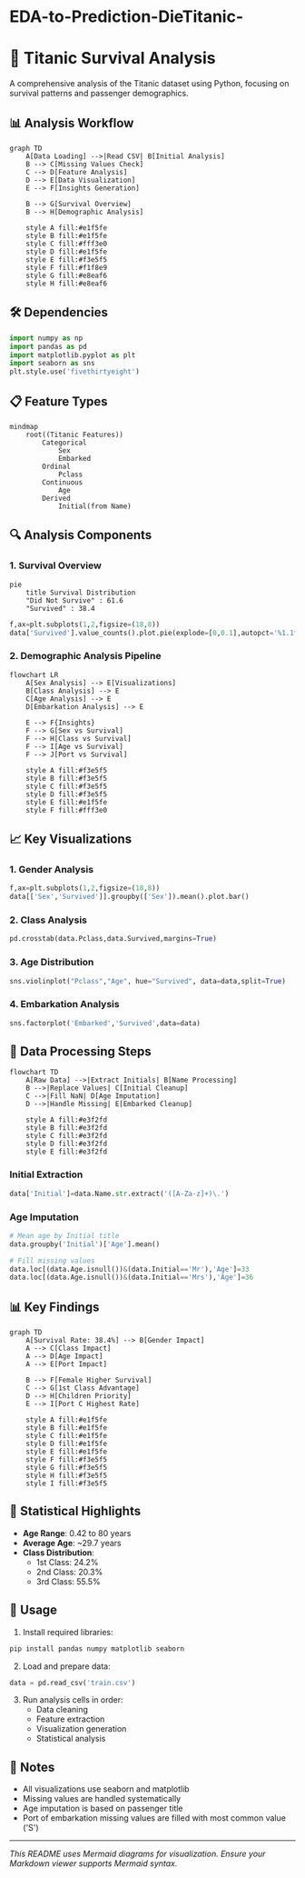 # EDA-to-Prediction-DieTitanic-
# 🚢 Titanic Survival Analysis

A comprehensive analysis of the Titanic dataset using Python, focusing on survival patterns and passenger demographics.

## 📊 Analysis Workflow

```mermaid
graph TD
    A[Data Loading] -->|Read CSV| B[Initial Analysis]
    B --> C[Missing Values Check]
    C --> D[Feature Analysis]
    D --> E[Data Visualization]
    E --> F[Insights Generation]
    
    B --> G[Survival Overview]
    B --> H[Demographic Analysis]
    
    style A fill:#e1f5fe
    style B fill:#e1f5fe
    style C fill:#fff3e0
    style D fill:#e1f5fe
    style E fill:#f3e5f5
    style F fill:#f1f8e9
    style G fill:#e8eaf6
    style H fill:#e8eaf6
```

## 🛠️ Dependencies

```python
import numpy as np 
import pandas as pd
import matplotlib.pyplot as plt
import seaborn as sns
plt.style.use('fivethirtyeight')
```

## 📋 Feature Types

```mermaid
mindmap
    root((Titanic Features))
        Categorical
            Sex
            Embarked
        Ordinal
            Pclass
        Continuous
            Age
        Derived
            Initial(from Name)
```

## 🔍 Analysis Components

### 1. Survival Overview

```mermaid
pie
    title Survival Distribution
    "Did Not Survive" : 61.6
    "Survived" : 38.4
```

```python
f,ax=plt.subplots(1,2,figsize=(18,8))
data['Survived'].value_counts().plot.pie(explode=[0,0.1],autopct='%1.1f%%',ax=ax[0],shadow=True)
```

### 2. Demographic Analysis Pipeline

```mermaid
flowchart LR
    A[Sex Analysis] --> E[Visualizations]
    B[Class Analysis] --> E
    C[Age Analysis] --> E
    D[Embarkation Analysis] --> E
    
    E --> F{Insights}
    F --> G[Sex vs Survival]
    F --> H[Class vs Survival]
    F --> I[Age vs Survival]
    F --> J[Port vs Survival]
    
    style A fill:#f3e5f5
    style B fill:#f3e5f5
    style C fill:#f3e5f5
    style D fill:#f3e5f5
    style E fill:#e1f5fe
    style F fill:#fff3e0
```

## 📈 Key Visualizations

### 1. Gender Analysis
```python
f,ax=plt.subplots(1,2,figsize=(18,8))
data[['Sex','Survived']].groupby(['Sex']).mean().plot.bar()
```

### 2. Class Analysis
```python
pd.crosstab(data.Pclass,data.Survived,margins=True)
```

### 3. Age Distribution
```python
sns.violinplot("Pclass","Age", hue="Survived", data=data,split=True)
```

### 4. Embarkation Analysis
```python
sns.factorplot('Embarked','Survived',data=data)
```

## 🔧 Data Processing Steps

```mermaid
flowchart TD
    A[Raw Data] -->|Extract Initials| B[Name Processing]
    B -->|Replace Values| C[Initial Cleanup]
    C -->|Fill NaN| D[Age Imputation]
    D -->|Handle Missing| E[Embarked Cleanup]
    
    style A fill:#e3f2fd
    style B fill:#e3f2fd
    style C fill:#e3f2fd
    style D fill:#e3f2fd
    style E fill:#e3f2fd
```

### Initial Extraction
```python
data['Initial']=data.Name.str.extract('([A-Za-z]+)\.')
```

### Age Imputation
```python
# Mean age by Initial title
data.groupby('Initial')['Age'].mean()

# Fill missing values
data.loc[(data.Age.isnull())&(data.Initial=='Mr'),'Age']=33
data.loc[(data.Age.isnull())&(data.Initial=='Mrs'),'Age']=36
```

## 📊 Key Findings

```mermaid
graph TD
    A[Survival Rate: 38.4%] --> B[Gender Impact]
    A --> C[Class Impact]
    A --> D[Age Impact]
    A --> E[Port Impact]
    
    B --> F[Female Higher Survival]
    C --> G[1st Class Advantage]
    D --> H[Children Priority]
    E --> I[Port C Highest Rate]
    
    style A fill:#e1f5fe
    style B fill:#e1f5fe
    style C fill:#e1f5fe
    style D fill:#e1f5fe
    style E fill:#e1f5fe
    style F fill:#f3e5f5
    style G fill:#f3e5f5
    style H fill:#f3e5f5
    style I fill:#f3e5f5
```

## 📝 Statistical Highlights

- **Age Range**: 0.42 to 80 years
- **Average Age**: ~29.7 years
- **Class Distribution**: 
  - 1st Class: 24.2%
  - 2nd Class: 20.3%
  - 3rd Class: 55.5%

## 🎯 Usage

1. Install required libraries:
```bash
pip install pandas numpy matplotlib seaborn
```

2. Load and prepare data:
```python
data = pd.read_csv('train.csv')
```

3. Run analysis cells in order:
   - Data cleaning
   - Feature extraction
   - Visualization generation
   - Statistical analysis

## 📌 Notes

- All visualizations use seaborn and matplotlib
- Missing values are handled systematically
- Age imputation is based on passenger title
- Port of embarkation missing values are filled with most common value ('S')

---
*This README uses Mermaid diagrams for visualization. Ensure your Markdown viewer supports Mermaid syntax.*
